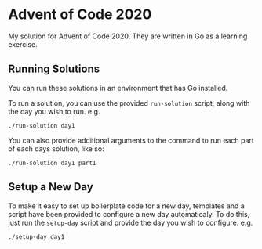 # Advent of Code 2020

My solution for Advent of Code 2020. They are written in Go as a learning exercise.

## Running Solutions

You can run these solutions in an environment that has Go installed.

To run a solution, you can use the provided `run-solution` script, along with the day you wish to run. e.g.
```
./run-solution day1
```

You can also provide additional arguments to the command to run each part of each days solution, like so:
```
./run-solution day1 part1
```

## Setup a New Day

To make it easy to set up boilerplate code for a new day, templates and a script have been provided to configure a new day automaticaly. To do this, just run the `setup-day` script and provide the day you wish to configure. e.g.

```
./setup-day day1
```
